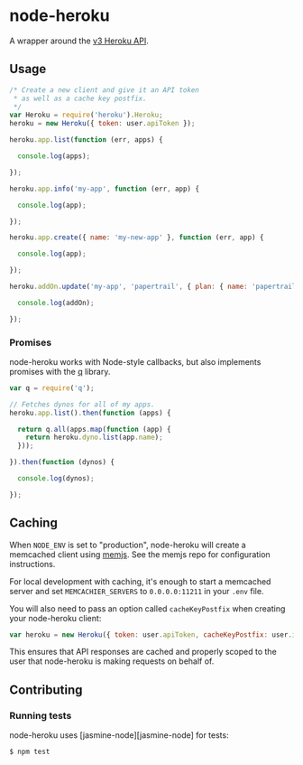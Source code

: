 # node-heroku

A wrapper around the [v3 Heroku API][platform-api-reference].

## Usage

```javascript
/* Create a new client and give it an API token
 * as well as a cache key postfix.
 */
var Heroku = require('heroku').Heroku;
heroku = new Heroku({ token: user.apiToken });

heroku.app.list(function (err, apps) {

  console.log(apps);

});

heroku.app.info('my-app', function (err, app) {

  console.log(app);

});

heroku.app.create({ name: 'my-new-app' }, function (err, app) {

  console.log(app);

});

heroku.addOn.update('my-app', 'papertrail', { plan: { name: 'papertrail:fixa' } }, function (err, addOn) {

  console.log(addOn);

});
```

### Promises

node-heroku works with Node-style callbacks, but also implements promises with the [q][q] library.

```javascript
var q = require('q');

// Fetches dynos for all of my apps.
heroku.app.list().then(function (apps) {

  return q.all(apps.map(function (app) {
    return heroku.dyno.list(app.name);
  }));

}).then(function (dynos) {

  console.log(dynos);

});
```

## Caching

When `NODE_ENV` is set to "production", node-heroku will create a memcached client using [memjs][memjs]. See the memjs repo for configuration instructions.

For local development with caching, it's enough to start a memcached server and set `MEMCACHIER_SERVERS` to `0.0.0.0:11211` in your `.env` file.

You will also need to pass an option called `cacheKeyPostfix` when creating your node-heroku client:

```javascript
var heroku = new Heroku({ token: user.apiToken, cacheKeyPostfix: user.id });
```

This ensures that API responses are cached and properly scoped to the user that node-heroku is making requests on behalf of.

## Contributing

### Running tests

node-heroku uses [jasmine-node][jasmine-node] for tests:

```javascript
$ npm test
```

[platform-api-reference]: https://devcenter.heroku.com/articles/platform-api-reference
[q]: https://github.com/kriskowal/q
[memjs]: https://github.com/alevy/memjs
[jasmien-node]: https://github.com/mhevery/jasmine-node
